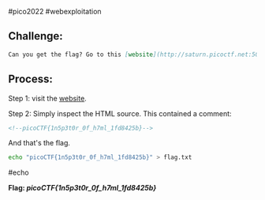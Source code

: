#pico2022 #webexploitation 

## Challenge:
```md
Can you get the flag? Go to this [website](http://saturn.picoctf.net:50920/) and see what you can discover.
```

## Process:
Step 1: visit the [website](http://saturn.picoctf.net:50920/).

Step 2: Simply inspect the HTML source. This contained a comment:
```html
<!--picoCTF{1n5p3t0r_0f_h7ml_1fd8425b}-->
```

And that's the flag.
```bash
echo "picoCTF{1n5p3t0r_0f_h7ml_1fd8425b}" > flag.txt
```
#echo 

**Flag: *picoCTF{1n5p3t0r_0f_h7ml_1fd8425b}***
